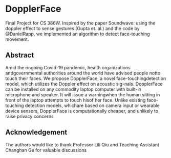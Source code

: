 # DopplerFace
Final Project for CS 386W. Inspired by the paper Soundwave: using the doppler effect to sense gestures (Gupta et. al.) and the code by @DanielRapp, we implemented an algorithm to detect face-touching movement. 

## Abstract
Amid the ongoing Covid-19 pandemic, health organizations andgovernmental authorities around the world have advised people notto touch their faces. We propose DopplerFace, a novel face-touchingdetection model, which utilizes the Doppler effect on acoustic sig-nals. DopplerFace can be installed on any commodity laptop computer with built-in microphone and speaker. It will issue a warningwhen the human sitting in front of the laptop attempts to touch hisof her face. Unlike existing face-touching detection models, whichare based on camera input or wearable device sensors, DopplerFace is computationally cheaper, and unlikely to raise privacy concerns

## Acknowledgement
The authors would like to thank Professor Lili Qiu and Teaching Assistant Changhan Ge for valuable discussions
